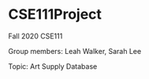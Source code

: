# CSE111Project

Fall 2020 CSE111 

Group members: Leah Walker, Sarah Lee

Topic: Art Supply Database
